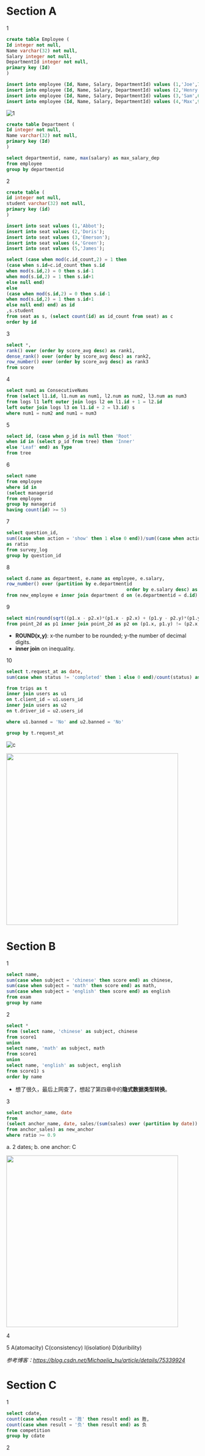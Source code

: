 # Section A

1

```sql
create table Employee (
Id integer not null,
Name varchar(32) not null,
Salary integer not null,
DepartmentId integer not null,
primary key (Id)
)
```

```sql
insert into employee (Id, Name, Salary, DepartmentId) values (1,'Joe',70000,1);
insert into employee (Id, Name, Salary, DepartmentId) values (2,'Henry',80000,2);
insert into employee (Id, Name, Salary, DepartmentId) values (3,'Sam',60000,2);
insert into employee (Id, Name, Salary, DepartmentId) values (4,'Max',90000,1);
```

![1](https://user-images.githubusercontent.com/107236740/192513863-b051cdea-8ca9-4e0f-9fbc-3b6b8287f26e.png)

```sql
create table Department (
Id integer not null,
Name varchar(32) not null,
primary key (Id)
)
```

```sql
select departmentid, name, max(salary) as max_salary_dep
from employee
group by departmentid
```

2

```sql
create table (
id integer not null,
student varchar(32) not null,
primary key (id)
)
```

```sql
insert into seat values (1,'Abbot');
insert into seat values (2,'Doris');
insert into seat values (3,'Emerson');
insert into seat values (4,'Green');
insert into seat values (5,'James');
```

```sql
select (case when mod(c.id_count,2) = 1 then 
(case when s.id=c.id_count then s.id
when mod(s.id,2) = 0 then s.id-1
when mod(s.id,2) = 1 then s.id+1
else null end) 
else
(case when mod(s.id,2) = 0 then s.id-1
when mod(s.id,2) = 1 then s.id+1
else null end) end) as id
,s.student
from seat as s, (select count(id) as id_count from seat) as c
order by id
```

3

```sql
select *, 
rank() over (order by score_avg desc) as rank1,
dense_rank() over (order by score_avg desc) as rank2,
row_number() over (order by score_avg desc) as rank3
from score
```
4

```sql
select num1 as ConsecutiveNums
from (select l1.id, l1.num as num1, l2.num as num2, l3.num as num3
from logs l1 left outer join logs l2 on l1.id + 1 = l2.id
left outer join logs l3 on l1.id + 2 = l3.id) s
where num1 = num2 and num1 = num3
```

5

```sql
select id, (case when p_id is null then 'Root'
when id in (select p_id from tree) then 'Inner'
else 'Leaf' end) as Type
from tree
```

6

```sql
select name
from employee
where id in 
(select managerid
from employee
group by managerid
having count(id) >= 5)
```

7

```sql
select question_id,
sum((case when action = 'show' then 1 else 0 end))/sum((case when action = 'answer' then 1 else 0 end))
as ratio
from survey_log
group by question_id
```

8

```sql
select d.name as department, e.name as employee, e.salary,
row_number() over (partition by e.departmentid 
											order by e.salary desc) as ranking
from new_employee e inner join department d on (e.departmentid = d.id)
```

9

```sql
select min(round(sqrt((p1.x - p2.x)*(p1.x - p2.x) + (p1.y - p2.y)*(p1.y - p2.y)),2)) as distance
from point_2d as p1 inner join point_2d as p2 on (p1.x, p1.y) != (p2.x, p2.y)
```

* **ROUND(x,y)**: x-the number to be rounded; y-the number of decimal digits.
* **inner join** on inequality.

10

```sql
select t.request_at as date,
sum(case when status != 'completed' then 1 else 0 end)/count(status) as cancellation_rate

from trips as t 
inner join users as u1
on t.client_id = u1.users_id
inner join users as u2
on t.driver_id = u2.users_id

where u1.banned = 'No' and u2.banned = 'No'

group by t.request_at
```

![c](https://user-images.githubusercontent.com/107236740/192719207-57408540-eb54-49ff-9cdf-01e0f7248bb5.png)

<img src='https://user-images.githubusercontent.com/107236740/192719315-a889c2a9-66f9-4086-9f71-eecbc60c53e5.png' width='450'>

# Section B

1

```sql
select name,
sum(case when subject = 'chinese' then score end) as chinese,
sum(case when subject = 'math' then score end) as math,
sum(case when subject = 'english' then score end) as english
from exam
group by name
```

2

```sql
select *
from (select name, 'chinese' as subject, chinese
from score1
union
select name, 'math' as subject, math
from score1
union
select name, 'english' as subject, english
from score1) s
order by name
```

* 想了很久，最后上网查了，想起了第四章中的**隐式数据类型转换**。

3

```sql
select anchor_name, date
from
(select anchor_name, date, sales/(sum(sales) over (partition by date)) as ratio
from anchor_sales) as new_anchor
where ratio >= 0.9
```

a. 2 dates; b. one anchor: C

<img src='https://user-images.githubusercontent.com/107236740/192738741-b2d68e86-5c85-4bae-9c1c-19c6ea7fb70b.png' width='450'>

4 

5 A(atomacity) C(consistency) I(isolation) D(duribility)

_参考博客：https://blog.csdn.net/Michaelia_hu/article/details/75339924_

# Section C

1

```sql
select cdate, 
count(case when result = '胜' then result end) as 胜,
count(case when result = '负' then result end) as 负
from competition
group by cdate
```

2
